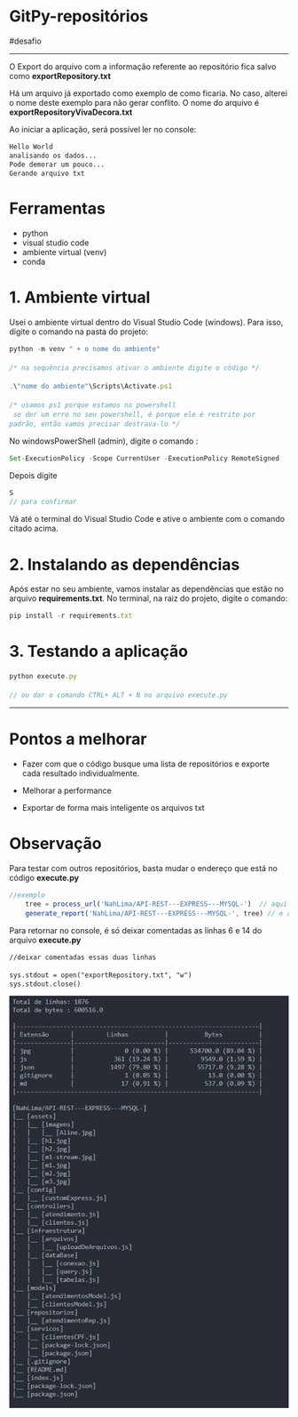 # GitPy-repositórios
#desafio

------------------------

O Export do arquivo  com a informação referente ao repositório fica salvo como **exportRepository.txt** 

Há um arquivo já exportado como exemplo de como ficaria. No caso, alterei o nome deste exemplo para não gerar conflito. O nome do arquivo é **exportRepositoryVivaDecora.txt** 

Ao iniciar a aplicação, será possível ler no console: 
````
Hello World
analisando os dados...
Pode demorar um pouco...
Gerando arquivo txt
````

# Ferramentas
- python 
- visual studio code
- ambiente virtual (venv)  
- conda

# 1. Ambiente virtual
Usei o ambiente virtual dentro do Visual Studio Code (windows). Para isso, digite o comando na pasta do projeto:

````javascript
python -m venv " + o nome do ambiente"

/* na sequência precisamos ativar o ambiente digite o código */

.\"nome do ambiente"\Scripts\Activate.ps1 

/* usamos ps1 porque estamos no powershell 
 se der um erro no seu powershell, é porque ele é restrito por 
padrão, então vamos precisar destrava-lo */

````

No windowsPowerShell (admin), digite o comando :
````javascript
Set-ExecutionPolicy -Scope CurrentUser -ExecutionPolicy RemoteSigned 
````
Depois digite 
````javascript
S 
// para confirmar
````

Vá até o terminal do Visual Studio Code e ative o ambiente com o comando citado acima. 


# 2. Instalando as dependências
Após estar no seu ambiente, vamos instalar as dependências que estão no arquivo **requirements.txt**.
No terminal, na raiz do projeto, digite o comando:

````javascript
pip install -r requirements.txt
````
# 3. Testando a aplicação

````javascript
python execute.py  

// ou dar o comando CTRL+ ALT + N no arquivo execute.py
````

----------------------------------------------------------------------------

# Pontos a melhorar

- Fazer com que o código busque uma lista de repositórios e exporte cada resultado  individualmente. 

- Melhorar a performance 

- Exportar de forma mais inteligente os arquivos txt


# Observação

Para testar com outros repositórios, basta mudar o endereço que está no 
código **execute.py**

````javascript
//exemplo 
    tree = process_url('NahLima/API-REST---EXPRESS---MYSQL-')  // aqui 
    generate_report('NahLima/API-REST---EXPRESS---MYSQL-', tree) // e aqui
````
Para retornar no console, é só deixar comentadas as linhas 6 e 14 do arquivo **execute.py**

```` javascripit
//deixar comentadas essas duas linhas

sys.stdout = open("exportRepository.txt", "w") 
sys.stdout.close()

````
![imagem-console](./img/console.JPG)
